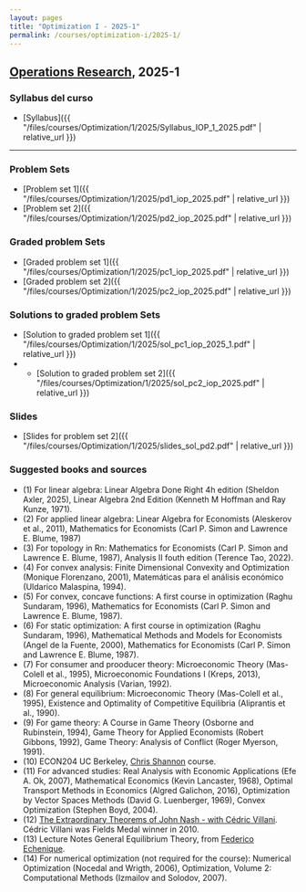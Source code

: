 ```yaml
---
layout: pages
title: "Optimization I - 2025-1"
permalink: /courses/optimization-i/2025-1/
---
```


## [Operations Research](https://MarceloGallardoB.github.io/files/courses/Optimization/1/2025/Syllabus_IOP_1_2025.pdf), 2025-1

### Syllabus del curso
- [Syllabus]({{ "/files/courses/Optimization/1/2025/Syllabus_IOP_1_2025.pdf" | relative_url }})

---

### Problem Sets
- [Problem set 1]({{ "/files/courses/Optimization/1/2025/pd1_iop_2025.pdf" | relative_url }})
- [Problem set 2]({{ "/files/courses/Optimization/1/2025/pd2_iop_2025.pdf" | relative_url }})


### Graded problem Sets
- [Graded problem set 1]({{ "/files/courses/Optimization/1/2025/pc1_iop_2025.pdf" | relative_url }})
- [Graded problem set 2]({{ "/files/courses/Optimization/1/2025/pc2_iop_2025.pdf" | relative_url }})


### Solutions to graded problem Sets
- [Solution to graded problem set 1]({{ "/files/courses/Optimization/1/2025/sol_pc1_iop_2025_1.pdf" | relative_url }})
- - [Solution to graded problem set 2]({{ "/files/courses/Optimization/1/2025/sol_pc2_iop_2025.pdf" | relative_url }})

### Slides
- [Slides for problem set 2]({{ "/files/courses/Optimization/1/2025/slides_sol_pd2.pdf" | relative_url }})


### Suggested books and sources
- (1) For linear algebra: Linear Algebra Done Right 4h edition (Sheldon Axler, 2025), Linear Algebra 2nd Edition (Kenneth M Hoffman and Ray Kunze, 1971).
- (2) For applied linear algebra: Linear Algebra for Economists (Aleskerov et al., 2011), Mathematics for Economists (Carl P. Simon and Lawrence E. Blume, 1987)
- (3) For topology in Rn: Mathematics for Economists (Carl P. Simon and Lawrence E. Blume, 1987), Analysis II fouth edition (Terence Tao, 2022).
- (4) For convex analysis: Finite Dimensional Convexity and Optimization (Monique Florenzano, 2001), Matemáticas para el análisis económico (Uldarico Malaspina, 1994).
- (5) For convex, concave functions: A first course in optimization (Raghu Sundaram, 1996), Mathematics for Economists (Carl P. Simon and Lawrence E. Blume, 1987).
- (6) For static optimization:  A first course in optimization (Raghu Sundaram, 1996), Mathematical Methods and Models for Economists (Angel de la Fuente, 2000), Mathematics for Economists (Carl P. Simon and Lawrence E. Blume, 1987).
- (7) For consumer and prooducer theory: Microeconomic Theory (Mas-Colell et al., 1995), Microeconomic Foundations I (Kreps, 2013), Microeconomic Analysis (Varian, 1992).
- (8) For general equilibrium: Microeconomic Theory (Mas-Colell et al., 1995), Existence and Optimality of Competitive Equilibria (Aliprantis et al., 1990).
- (9) For game theory: A Course in Game Theory (Osborne and Rubinstein, 1994), Game Theory for Applied Economists (Robert Gibbons, 1992), Game Theory: Analysis of Conflict (Roger Myerson, 1991).
- (10) ECON204 UC Berkeley, [Chris Shannon](https://eml.berkeley.edu/~cshannon/) course.
- (11) For advanced studies: Real Analysis with Economic Applications (Efe A. Ok, 2007), Mathematical Economics (Kevin Lancaster, 1968), Optimal Transport Methods in Economics (Algred Galichon, 2016), Optimization by Vector Spaces Methods (David G. Luenberger, 1969), Convex Optimization (Stephen Boyd, 2004).
- (12) [The Extraordinary Theorems of John Nash - with Cédric Villani](https://www.youtube.com/watch?v=iHKa8F-RsEM). Cédric Villani was Fields Medal winner in 2010.
- (13) Lecture Notes General Equilibrium Theory, from [Federico Echenique](https://eml.berkeley.edu/~fechenique/).
- (14) For numerical optimization (not required for the course): Numerical Optimization (Nocedal and Wrigth, 2006),  Optimization, Volume 2: Computational Methods (Izmailov and Solodov, 2007). 
